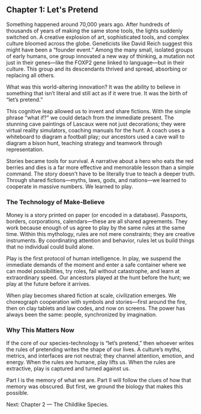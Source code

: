 ## Chapter 1: Let's Pretend

Something happened around 70,000 years ago. After hundreds of thousands of years of making the same stone tools, the lights suddenly switched on. A creative explosion of art, sophisticated tools, and complex culture bloomed across the globe. Geneticists like David Reich suggest this might have been a “founder event.” Among the many small, isolated groups of early humans, one group innovated a new way of thinking, a mutation not just in their genes—like the FOXP2 gene linked to language—but in their culture. This group and its descendants thrived and spread, absorbing or replacing all others.

What was this world-altering innovation? It was the ability to believe in something that isn’t literal and still act as if it were true. It was the birth of “let’s pretend.”

This cognitive leap allowed us to invent and share fictions. With the simple phrase “what if?” we could detach from the immediate present. The stunning cave paintings of Lascaux were not just decorations; they were virtual reality simulators, coaching manuals for the hunt. A coach uses a whiteboard to diagram a football play; our ancestors used a cave wall to diagram a bison hunt, teaching strategy and teamwork through representation.

Stories became tools for survival. A narrative about a hero who eats the red berries and dies is a far more effective and memorable lesson than a simple command. The story doesn't have to be literally true to teach a deeper truth. Through shared fictions—myths, laws, gods, and nations—we learned to cooperate in massive numbers. We learned to play.

### The Technology of Make‑Believe

Money is a story printed on paper (or encoded in a database). Passports, borders, corporations, calendars—these are all shared agreements. They work because enough of us agree to play by the same rules at the same time. Within this mythology, rules are not mere constraints; they are creative instruments. By coordinating attention and behavior, rules let us build things that no individual could build alone.

Play is the first protocol of human intelligence. In play, we suspend the immediate demands of the moment and enter a safe container where we can model possibilities, try roles, fail without catastrophe, and learn at extraordinary speed. Our ancestors played at the hunt before the hunt; we play at the future before it arrives.

When play becomes shared fiction at scale, civilization emerges. We choreograph cooperation with symbols and stories—first around the fire, then on clay tablets and law codes, and now on screens. The power has always been the same: people, synchronized by imagination.

### Why This Matters Now

If the core of our species-technology is “let’s pretend,” then whoever writes the rules of pretending writes the shape of our lives. A culture’s myths, metrics, and interfaces are not neutral; they channel attention, emotion, and energy. When the rules are humane, play lifts us. When the rules are extractive, play is captured and turned against us.

Part I is the memory of what we are. Part II will follow the clues of how that memory was obscured. But first, we ground the biology that makes this possible.

Next: Chapter 2 — The Childlike Species.
